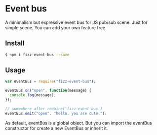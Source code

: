 # Event bus

A minimalism but expressive event bus for JS pub/sub scene.
Just for simple scene.
You can add your own feature free.

## Install

```bash
$ npm i fizz-event-bus --save
```

## Usage

```js
var eventBus = require("fizz-event-bus");

eventBus.on("open", function(message) {
  console.log(message);
});

// somewhere after require('fizz-event-bus')
eventBus.emit("open", "hello, you are cute.");
```

As default, eventBus is a global object. But you can import the eventBus constructor for create a new EventBus or inherit it.
